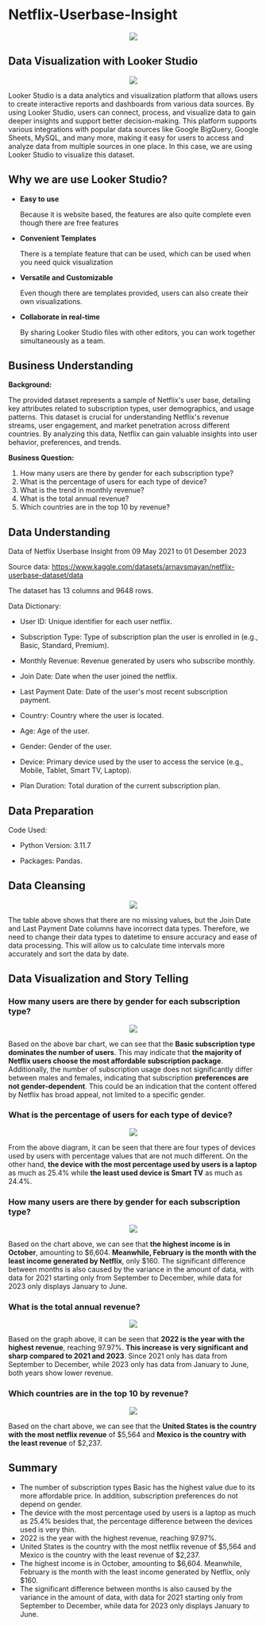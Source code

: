 # Netflix-Userbase-Insight

<div align="center"><img src="https://github.com/Vanz92x/Netflix-Userbase-Insight/assets/165736197/02d77413-ca5d-4eb4-bd6f-b33966bcee28" /></div>

## Data Visualization with Looker Studio
<div align="center"><img src="https://github.com/Vanz92x/Netflix-Userbase-Insight/assets/165736197/9c5a2fc9-a9c4-4e91-83c1-b71b882b4cec" /></div>

Looker Studio is a data analytics and visualization platform that allows users to create interactive reports and dashboards from various data sources. By using Looker Studio, users can connect, process, and visualize data to gain deeper insights and support better decision-making. This platform supports various integrations with popular data sources like Google BigQuery, Google Sheets, MySQL, and many more, making it easy for users to access and analyze data from multiple sources in one place. In this case, we are using Looker Studio to visualize this dataset.

## Why we are use Looker Studio?
* **Easy to use**

  Because it is website based, the features are also quite complete even though there are free features
* **Convenient Templates**

  There is a template feature that can be used, which can be used when you need quick visualization
* **Versatile and Customizable**

  Even though there are templates provided, users can also create their own visualizations.
* **Collaborate in real-time**

  By sharing Looker Studio files with other editors, you can work together simultaneously as a team.

## Business Understanding

**Background:**

The provided dataset represents a sample of Netflix's user base, detailing key attributes related to subscription types, user demographics, and usage patterns. This dataset is crucial for understanding Netflix's revenue streams, user engagement, and market penetration across different countries. By analyzing this data, Netflix can gain valuable insights into user behavior, preferences, and trends.

**Business Question:**

1. How many users are there by gender for each subscription type?
2. What is the percentage of users for each type of device?
3. What is the trend in monthly revenue?
4. What is the total annual revenue?
5. Which countries are in the top 10 by revenue?

## Data Understanding

Data of Netflix Userbase Insight from 09 May 2021 to 01 Desember 2023

Source data: https://www.kaggle.com/datasets/arnavsmayan/netflix-userbase-dataset/data 

The dataset has 13 columns and 9648 rows.

Data Dictionary:

* User ID: Unique identifier for each user netflix.

* Subscription Type: Type of subscription plan the user is enrolled in (e.g., Basic, Standard, Premium).

* Monthly Revenue: Revenue generated by users who subscribe monthly.

* Join Date: Date when the user joined the netflix.

* Last Payment Date: Date of the user's most recent subscription payment.

* Country: Country where the user is located.

* Age: Age of the user.

* Gender: Gender of the user.

* Device: Primary device used by the user to access the service (e.g., Mobile, Tablet, Smart TV, Laptop).

* Plan Duration: Total duration of the current subscription plan.

## Data Preparation

Code Used:
* Python Version: 3.11.7

* Packages: Pandas.

## Data Cleansing

<div align="center"><img src="https://github.com/Vanz92x/Netflix-Userbase-Insight/assets/165736197/5f55a673-c56b-438a-86a9-6ee23f4448b1" /></div>

The table above shows that there are no missing values, but the Join Date and Last Payment Date columns have incorrect data types. Therefore, we need to change their data types to datetime to ensure accuracy and ease of data processing. This will allow us to calculate time intervals more accurately and sort the data by date.

## Data Visualization and Story Telling

### How many users are there by gender for each subscription type?

<div align="center"><img src="https://github.com/Vanz92x/Netflix-Userbase-Insight/assets/165736197/a0deabb9-a7cf-4dee-bded-ad8c63e5cad9" /></div>

Based on the above bar chart, we can see that the **Basic subscription type dominates the number of users**. This may indicate that **the majority of Netflix users choose the most affordable subscription package**. Additionally, the number of subscription usage does not significantly differ between males and females, indicating that subscription **preferences are not gender-dependent**. This could be an indication that the content offered by Netflix has broad appeal, not limited to a specific gender.


### What is the percentage of users for each type of device?

<div align="center"><img src="https://github.com/Vanz92x/Netflix-Userbase-Insight/assets/165736197/63616204-89c5-45b7-b876-41541902224c" /></div>

From the above diagram, it can be seen that there are four types of devices used by users with percentage values that are not much different. On the other hand, **the device with the most percentage used by users is a laptop** as much as 25.4% while **the least used device is Smart TV** as much as 24.4%.

### How many users are there by gender for each subscription type?

<div align="center"><img src="https://github.com/Vanz92x/Netflix-Userbase-Insight/assets/165736197/41889093-e3c5-4523-9814-bcc0ddbf8440" /></div>


Based on the chart above, we can see that **the highest income is in October**, amounting to $6,604. **Meanwhile, February is the month with the least income generated by Netflix**, only $160. The significant difference between months is also caused by the variance in the amount of data, with data for 2021 starting only from September to December, while data for 2023 only displays January to June.

### What is the total annual revenue?

<div align="center"><img src="https://github.com/Vanz92x/Netflix-Userbase-Insight/assets/165736197/19f47b17-07f5-42e6-b3e7-e2bbe28be14f" /></div>


Based on the graph above, it can be seen that **2022 is the year with the highest revenue**, reaching 97.97%. **This increase is very significant and sharp compared to 2021 and 2023**. Since 2021 only has data from September to December, while 2023 only has data from January to June, both years show lower revenue.

### Which countries are in the top 10 by revenue?

<div align="center"><img src="https://github.com/Vanz92x/Netflix-Userbase-Insight/assets/165736197/81d0bff5-0a0f-450f-87e7-491c56757c7f" /></div>


Based on the chart above, we can see that the **United States is the country with the most netflix revenue** of $5,564 and **Mexico is the country with the least revenue** of $2,237.


## Summary

* The number of subscription types Basic has the highest value due to its more affordable price. In addition, subscription preferences do not depend on gender.
* The device with the most percentage used by users is a laptop as much as 25.4% besides that, the percentage difference between the devices used is very thin.
* 2022 is the year with the highest revenue, reaching 97.97%.
* United States is the country with the most netflix revenue of $5,564 and Mexico is the country with the least revenue of $2,237.
* The highest income is in October, amounting to $6,604. Meanwhile, February is the month with the least income generated by Netflix, only $160.
* The significant difference between months is also caused by the variance in the amount of data, with data for 2021 starting only from September to December, while data for 2023 only displays January to June.

